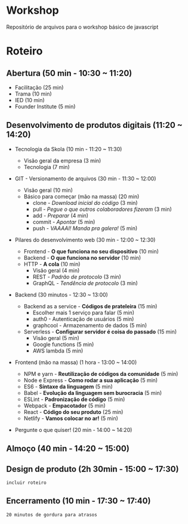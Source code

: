 # Workshop
Repositório de arquivos para o workshop básico de javascript

# Roteiro
## Abertura (50 min - 10:30 ~ 11:20)
- Facilitação (25 min)
- Trama (10 min)
- IED (10 min)
- Founder Institute (5 min)

## Desenvolvimento de produtos digitais (11:20 ~ 14:20)
- Tecnologia da Skola (10 min - 11:20 ~ 11:30)
    - Visão geral da empresa (3 min)
    - Tecnologia (7 min)

- GIT - Versionamento de arquivos (30 min - 11:30 ~ 12:00)
    - Visão geral (10 min)
    - Básico para começar (mão na massa) (20 min)
        - clone - *Download inicial do código* (3 min)
        - pull - *Pegue o que outros colaboradores fizeram* (3 min)
        - add - *Preparar* (4 min)
        - commit - *Apontar* (5 min)
        - push - *VAAAAI! Manda pra galera!* (5 min)

- Pilares do desenvolvimento web (30 min - 12:00 ~ 12:30)
    - Frontend - **O que funciona no seu dispositivo** (10 min)
    - Backend - **O que funciona no servidor** (10 min)
    - HTTP - **A cola** (10 min)
        - Visão geral (4 min)
        - REST - *Padrão de protocolo* (3 min)
        - GraphQL - *Tendência de protocolo* (3 min)

- Backend (30 minutos - 12:30 ~ 13:00)
    - Backend as a service - **Códigos de prateleira** (15 min)
        - Escolher mais 1 serviço para falar (5 min)
        - auth0 - Autenticação de usuários (5 min)
        - graphcool - Armazenamento de dados (5 min)
    - Serverless - **Configurar servidor é coisa do passado** (15 min)
        - Visão geral (5 min)
        - Google functions (5 min)
        - AWS lambda (5 min)

- Frontend (mão na massa) (1 hora - 13:00 ~ 14:00)
    - NPM e yarn - **Reutilização de códigos da comunidade** (5 min)
    - Node e Express - **Como rodar a sua aplicação** (5 min)
    - ES6 - **Síntaxe da linguagem** (5 min)
    - Babel - **Evolução da linguagem sem burocracia** (5 min)
    - ESLint - **Padronização de código** (5 min)
    - Webpack - **Empacotador** (5 min)
    - React - **Código do seu produto** (25 min)
    - Netlify - **Vamos colocar no ar!** (5 min)
  
- Pergunte o que quiser! (20 min - 14:00 ~ 14:20)

## Almoço (40 min - 14:20 ~ 15:00)

## Design de produto (2h 30min - 15:00 ~ 17:30)
```incluir roteiro```

## Encerramento (10 min - 17:30 ~ 17:40)

```20 minutos de gordura para atrasos```
